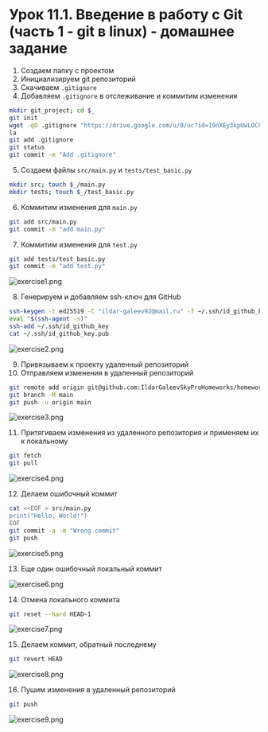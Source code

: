 # Урок 11.1. Введение в работу с Git (часть 1 - git в linux) - домашнее задание

1. Создаем папку с проектом
2. Инициализируем git репозиторий
3. Скачиваем `.gitignore`
4. Добавляем `.gitignore` в отслеживание и коммитим изменения

``` bash
mkdir git_project; cd $_
git init
wget -qO .gitignore "https://drive.google.com/u/0/uc?id=19nXEy3kpUwLOC0x9h_ETNdDmOStMjFgx&export=download"
la
git add .gitignore
git status
git commit -m "Add .gitignore"
```

5. Создаем файлы  `src/main.py` и `tests/test_basic.py`

``` bash
mkdir src; touch $_/main.py
mkdir tests; touch $_/test_basic.py
```

6. Коммитим изменения для `main.py`

``` bash
git add src/main.py
git commit -m "add main.py"
```

7. Коммитим изменения для `test.py`

``` bash
git add tests/test_basic.py
git commit -m "add test.py"
```

![exercise1.png](images/exercise1.png)

8. Генерируем и добавляем ssh-ключ для GitHub

``` bash
ssh-keygen -t ed25519 -C "ildar-galeev92@mail.ru" -f ~/.ssh/id_github_key
eval "$(ssh-agent -s)"
ssh-add ~/.ssh/id_github_key
cat ~/.ssh/id_github_key.pub
```

![exercise2.png](images/exercise2.png)

9. Привязываем к проекту удаленный репозиторий
10. Отправляем изменения в удаленный репозиторий

``` bash
git remote add origin git@github.com:IldarGaleevSkyProHomeworks/homework_3_3.git
git branch -M main
git push -u origin main
```

![exercise3.png](images/exercise3.png)

11. Притягиваем изменения из удаленного репозитория и применяем их к локальному

``` bash
git fetch
git pull
```

![exercise4.png](images/exercise4.png)

12. Делаем ошибочный коммит

``` bash
cat <<EOF > src/main.py
print("Hello, World!")
EOF
git commit -a -m "Wrong commit"
git push
```

![exercise5.png](images/exercise5.png)

13. Еще один ошибочный локальный коммит

![exercise6.png](images/exercise6.png)

14. Отмена локального коммита

``` bash
git reset --hard HEAD~1
```

![exercise7.png](images/exercise7.png)

15. Делаем коммит, обратный последнему

``` bash
git revert HEAD
```

![exercise8.png](images/exercise8.png)

16. Пушим изменения в удаленный репозиторий

``` bash
git push
```

![exercise9.png](images/exercise9.png)
